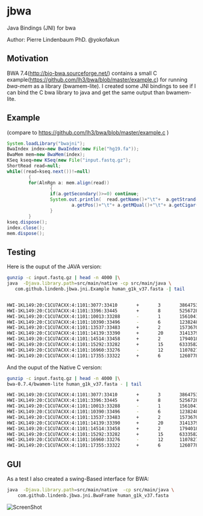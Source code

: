 jbwa
====

Java Bindings (JNI) for bwa

Author: Pierre Lindenbaum PhD. @yokofakun

Motivation
----------
BWA 7.4(http://bio-bwa.sourceforge.net/) contains a small C example(https://github.com/lh3/bwa/blob/master/example.c) for running *bwa-mem* as a library (bwamem-lite).
I created some JNI bindings to see if I can bind the C bwa library to java and get the same output than bwamem-lite.


Example
-------
(compare to https://github.com/lh3/bwa/blob/master/example.c )

```java
System.loadLibrary("bwajni");
BwaIndex index=new BwaIndex(new File("hg19.fa"));
BwaMem mem=new BwaMem(index);
KSeq kseq=new KSeq(new File("input.fastq.gz");
ShortRead read=null;
while((read=kseq.next())!=null)
        {
        for(AlnRgn a: mem.align(read))
                {
                if(a.getSecondary()>=0) continue;
                System.out.println(  read.getName()+"\t"+  a.getStrand()+"\t"+  a.getChrom()+"\t"+
                        a.getPos()+"\t"+ a.getMQual()+"\t"+ a.getCigar()+"\t"+  a.getNm() );
                }
        }
kseq.dispose();
index.close();
mem.dispose();
```

Testing
-------

Here is the ouput of the JAVA version:

```bash
gunzip -c input.fastq.gz | head -n 4000 |\
java  -Djava.library.path=src/main/native -cp src/main/java \
   com.github.lindenb.jbwa.jni.Example human_g1k_v37.fasta -| tail 


HWI-1KL149:20:C1CU7ACXX:4:1101:3077:33410       +       3       38647538        60      89M11S  1
HWI-1KL149:20:C1CU7ACXX:4:1101:3396:33445       +       8       52567289        60      100M    1
HWI-1KL149:20:C1CU7ACXX:4:1101:10013:33288      -       1       156104115       60      100M    1
HWI-1KL149:20:C1CU7ACXX:4:1101:10390:33496      -       6       123824853       60      100M    1
HWI-1KL149:20:C1CU7ACXX:4:1101:13537:33483      +       2       157367092       60      100M    1
HWI-1KL149:20:C1CU7ACXX:4:1101:14139:33390      +       20      31413797        60      100M    1
HWI-1KL149:20:C1CU7ACXX:4:1101:14514:33458      +       2       179401813       60      100M    1
HWI-1KL149:20:C1CU7ACXX:4:1101:15292:33282      +       15      63335820        60      100M    1
HWI-1KL149:20:C1CU7ACXX:4:1101:16960:33276      -       12      110782784       60      100M    1
HWI-1KL149:20:C1CU7ACXX:4:1101:17355:33322      +       6       126077895       60      100M    1
```

And the ouput of the Native C version:

```bash
gunzip -c input.fastq.gz | head -n 4000 |\
bwa-0.7.4/bwamem-lite human_g1k_v37.fasta - | tail 

HWI-1KL149:20:C1CU7ACXX:4:1101:3077:33410       +       3       38647538        60      89M11S  1
HWI-1KL149:20:C1CU7ACXX:4:1101:3396:33445       +       8       52567289        60      100M    1
HWI-1KL149:20:C1CU7ACXX:4:1101:10013:33288      -       1       156104115       60      100M    1
HWI-1KL149:20:C1CU7ACXX:4:1101:10390:33496      -       6       123824853       60      100M    1
HWI-1KL149:20:C1CU7ACXX:4:1101:13537:33483      +       2       157367092       60      100M    1
HWI-1KL149:20:C1CU7ACXX:4:1101:14139:33390      +       20      31413797        60      100M    1
HWI-1KL149:20:C1CU7ACXX:4:1101:14514:33458      +       2       179401813       60      100M    1
HWI-1KL149:20:C1CU7ACXX:4:1101:15292:33282      +       15      63335820        60      100M    1
HWI-1KL149:20:C1CU7ACXX:4:1101:16960:33276      -       12      110782784       60      100M    1
HWI-1KL149:20:C1CU7ACXX:4:1101:17355:33322      +       6       126077895       60      100M    1
```

GUI
---
As a test I also created a swing-Based interface for BWA:
```bash
java  -Djava.library.path=src/main/native  -cp src/main/java \
	com.github.lindenb.jbwa.jni.BwaFrame human_g1k_v37.fasta
```
![ScreenShot](https://raw.github.com/lindenb/jbwa/master/doc/bwajniswing.jpg)

